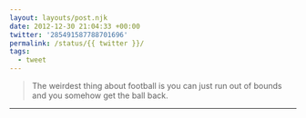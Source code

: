 ```yaml
---
layout: layouts/post.njk
date: 2012-12-30 21:04:33 +00:00
twitter: '285491587788701696'
permalink: /status/{{ twitter }}/
tags: 
  - tweet
---
```


> The weirdest thing about football is you can just run out of bounds and you somehow get the ball back.

---
